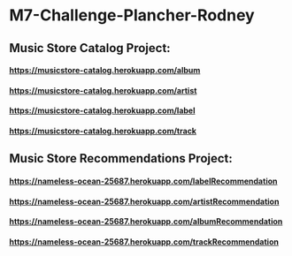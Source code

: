 # M7-Challenge-Plancher-Rodney

## Music Store Catalog Project:
#### https://musicstore-catalog.herokuapp.com/album
#### https://musicstore-catalog.herokuapp.com/artist
#### https://musicstore-catalog.herokuapp.com/label
#### https://musicstore-catalog.herokuapp.com/track

## Music Store Recommendations Project:
#### https://nameless-ocean-25687.herokuapp.com/labelRecommendation
#### https://nameless-ocean-25687.herokuapp.com/artistRecommendation
#### https://nameless-ocean-25687.herokuapp.com/albumRecommendation
#### https://nameless-ocean-25687.herokuapp.com/trackRecommendation
